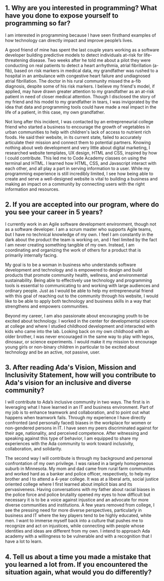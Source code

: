 ## 1. Why are you interested in programming? What have you done to expose yourself to programming so far?
 
 I am interested in programming because I have seen firsthand examples of how technology can directly impact and improve people’s lives. 

 A good friend of mine has spent the last couple years working as a software developer building predictive models to detect individuals at-risk for life-threatening disease. Two weeks after he told me about a pilot they were conducting on real patients to detect a heart arrhythmia, atrial fibrillation (a-fib), based on risk markers in medical data, my grandfather was rushed to a hospital in an ambulance with congestive heart failure and undiagnosed atrial fibrillation. The doctor in his rural community missed the a-fib diagnosis, despite some of his risk markers. I believe my friend's model, if applied, may have drawn greater attention to my grandfather as an at-risk patient in need of closer medical attention. Though I disclosed the story of my friend and his model to my grandfather in tears, I was invigorated by the idea that data and programming tools could have made a real impact in the life of a patient, in this case, my own grandfather.

 Not long after this incident, I was contacted by an entrepreneurial college friend who started a business to encourage the growth of vegetables in urban communities to help with children's lack of access to nutrient rich foods. He said their website, in its current state, failed to accurately articulate their mission and connect them to potential partners. Knowing nothing about web development and very little about digital marketing, I researched website templates, UX design, HTML and CSS, inspired by how I could contribute. This led me to Code Academy classes on using the terminal and HTML. I learned how HTML, CSS, and Javascript interact with each other, and all play a part in serving information to a user. While my programming experience is still incredibly limited, I see how being able to create and serve a well-designed website is vital to building a business and making an impact on a community by connecting users with the right information and resources. 

 
## 2. If you are accepted into our program, where do you see your career in 5 years?

 I currently work in an Agile software development environment, though not as a software developer. I am a scrum master who supports Agile teams, but I have no technical knowledge of my own. I feel I am constantly in the dark about the product the team is working on, and I feel limited by the fact I am never creating something tangible of my own.  Instead, I am coordinating and organizing the work of others for a product that is primarily internally facing. 

 My goal is to be a woman in business who understands software development and technology and is empowered to design and build products that promote community health, wellness, and environmental sustainability. Being able to effectively use technology and programming tools is essential to communicating to and working with large audiences and ordinary people. Just as I would be able to help my entrepreneurial friend with this goal of reaching out to the community through his website, I would like to be able to apply both technology and business skills in a way that strengthens and empowers communities. 

 Beyond my career, I am also passionate about encouraging youth to be excited about technology. I worked in the center for developmental science at college and where I studied childhood development and interacted with kids who came into the lab. Looking back on my own childhood with an older brother, I was never encouraged in the same way to play with legos, dinosaur, or science experiments. I would make it my mission to encourage young girls or non-binary children in particular to be excited about technology and be an active, not passive, user. 

 
## 3. After reading Ada's Vision, Mission and Inclusivity Statement, how will you contribute to Ada's vision for an inclusive and diverse community? 

 I will contribute to Ada’s inclusive community in two ways. The first is in leveraging what I have learned in an IT and business environment. Part of my job is to enhance teamwork and collaboration, and to point out what happens when teamwork fails. Through my experience I have directly confronted (and personally faced) biases in the workplace for women or non-gendered persons in IT. I have seen my peers discriminated against for their age, nationality, and perceived competence. After witnessing and speaking against this type of behavior, I am equipped to share my experiences with the Ada community to work toward inclusivity, collaboration, and solidarity. 

 The second way I will contribute is through my background and personal confrontation of my own privilege. I was raised in a largely homogeneous suburb in Minnesota. My mom and dad came from rural farm communities and worked hard as a banker and police officer, respectively, to help my brother and I to attend a 4-year college. It was at a liberal arts, social justice oriented college where I first learned about implicit bias and its pervasiveness. Having conversations with my father about racial biases in the police force and police brutality opened my eyes to how difficult but necessary it is to be a voice against injustice and an advocate for more diverse communities and institutions. 
A few years removed from college, I see the pressing need for more diverse perspectives, particularly in business and IT where the key players tend to be highly educated, white men. I want to immerse myself back into a culture that pushes me to recognize and act on injustices, while connecting with people whose identities and ideas are different from my own. I intend to approach Ada academy with a willingness to be vulnerable and with a recognition that I have a lot to learn. 


## 4. Tell us about a time you made a mistake that you learned a lot from. If you encountered the situation again, what would you do differently?
